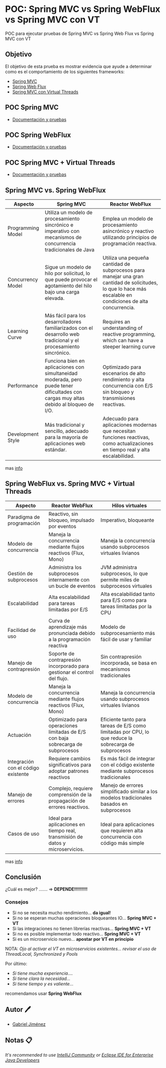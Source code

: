# POC: Spring MVC vs Spring WebFlux vs Spring MVC con VT
POC para ejecutar pruebas de Spring MVC vs Spring Web Flux vs Spring MVC con VT

## Objetivo
El objetivo de esta prueba es mostrar evidencia que ayude a determinar como es el comportamiento de los siguientes frameworks:
- [Spring MVC](https://docs.spring.io/spring-framework/reference/web/webmvc.html)
- [Spring Web Flux](https://docs.spring.io/spring-framework/reference/web/webflux.html)
- [Spring MVC con Virtual Threads](https://spring.io/blog/2022/10/11/embracing-virtual-threads)

## POC Spring MVC

* [Documentación y pruebas](/poc-spring-mvc/README.md)

## POC Spring WebFlux

* [Documentación y pruebas](/poc-spring-mvc/README.md)

## POC Spring MVC + Virtual Threads

* [Documentación y pruebas](/poc-spring-mvc/README.md#poc-spring-mvc-con-virtual-threads)

## Spring MVC vs. Spring WebFlux

| Aspecto | Spring MVC | Reactor WebFlux | 
| --- | --- | --- | 
| Programming Model | Utiliza un modelo de procesamiento sincrónico e imperativo con mecanismos de concurrencia tradicionales de Java | Emplea un modelo de procesamiento asincrónico y reactivo utilizando principios de programación reactiva. |     
| Concurrency Model | Sigue un modelo de hilo por solicitud, lo que puede provocar el agotamiento del hilo bajo una carga elevada. | Utiliza una pequeña cantidad de subprocesos para manejar una gran cantidad de solicitudes, lo que lo hace más escalable en condiciones de alta concurrencia. |    
| Learning Curve | Más fácil para los desarrolladores familiarizados con el desarrollo web tradicional y el procesamiento sincrónico. | Requires an understanding of reactive programming, which can have a steeper learning curve | 
| Performance | Funciona bien en aplicaciones con simultaneidad moderada, pero puede tener dificultades con cargas muy altas debido al bloqueo de I/O. | Optimizado para escenarios de alto rendimiento y alta concurrencia con E/S sin bloqueo y transmisiones reactivas. | 
| Development Style | Más tradicional y sencillo, adecuado para la mayoría de aplicaciones web estándar. | Adecuado para aplicaciones modernas que necesitan funciones reactivas, como actualizaciones en tiempo real y alta escalabilidad. | 

mas [info](https://www.geeksforgeeks.org/spring-mvc-vs-spring-web-flux/)


## Spring WebFlux vs. Spring MVC + Virtual Threads

| Aspecto | Reactor WebFlux | Hilos virtuales | 
| --- | --- | --- | 
| Paradigma de programación | Reactivo, sin bloqueo, impulsado por eventos | Imperativo, bloqueante |
| Modelo de concurrencia | Maneja la concurrencia mediante flujos reactivos (Flux, Mono) |   Maneja la concurrencia usando subprocesos virtuales livianos |
| Gestión de subprocesos | Administra los subprocesos internamente con un bucle de eventos |  JVM administra subprocesos, lo que permite miles de subprocesos virtuales |
| Escalabilidad | Alta escalabilidad para tareas limitadas por E/S |   Alta escalabilidad tanto para E/S como para tareas limitadas por la CPU |
| Facilidad de uso | Curva de aprendizaje más pronunciada debido a la programación reactiva | Modelo de subprocesamiento más fácil de usar y familiar |
| Manejo de contrapresión | Soporte de contrapresión incorporado para gestionar el control del flujo. | Sin contrapresión incorporada, se basa en mecanismos tradicionales |
| Modelo de concurrencia| Maneja la concurrencia mediante flujos reactivos (Flux, Mono)  |   Maneja la concurrencia usando subprocesos virtuales livianos |
| Actuación | Optimizado para operaciones limitadas de E/S con baja sobrecarga de subprocesos | Eficiente tanto para tareas de E/S como limitadas por CPU, lo que reduce la sobrecarga de subprocesos |
| Integración con el código existente | Requiere cambios significativos para adoptar patrones reactivos | Es más fácil de integrar con el código existente mediante subprocesos tradicionales |
| Manejo de errores | Complejo, requiere comprensión de la propagación de errores reactivos. | Manejo de errores simplificado similar a los modelos tradicionales basados ​​en subprocesos |
| Casos de uso | Ideal para aplicaciones en tiempo real, transmisión de datos y microservicios. | Ideal para aplicaciones que requieren alta concurrencia con código más simple |


mas [info](https://www.geeksforgeeks.org/reactor-webflux-vs-virtual-threads/)


## Conclusión

¿Cuál es mejor? ....... => **DEPENDE!!!!!!!!!**

### Consejos
- Si no se necesita mucho rendimiento… **da igual!**
- Si no se esperan muchas operaciones bloqueantes IO… **Spring MVC + VT**
- Si las integraciones no tienen librerías reactivas… **Spring MVC + VT**
- Si no es posible implementar todo reactivo… **Spring MVC + VT**
- Si es un microservicio nuevo… **apostar por VT en principio**

NOTA: *Ojo al activar el VT en microservicios existentes… revisar el uso de ThreadLocal, Synchronized y Pools*

Por último:
- *Si tiene mucha experiencia….*    
- *Si tiene clara la necesidad…*
- *Si tiene tiempo y es valiente…*

recomendamos usar **Spring WebFlux**







## Autor 🖊️

* [Gabriel Jiménez](https://github.com/demaryhuerto?tab=repositories)

## Notas 📋
_It's recommended to use [IntelliJ Community](https://www.jetbrains.com/idea/download/) or [Eclipse IDE for Enterprise Java Developers](https://www.eclipse.org/downloads/packages/)_